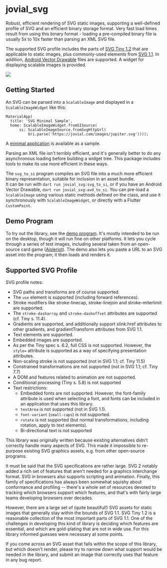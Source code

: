 # jovial_svg 

Robust, efficient rendering of SVG static images, supporting a well-defined 
profile of SVG and an efficient binary storage format.  Very fast load times 
result from using this binary format - loading a pre-compiled binary file 
is usually 5x to 10x faster than parsing an XML SVG file.  

The supported SVG profile
includes the parts of 
[SVG Tiny 1.2](https://www.w3.org/TR/2008/REC-SVGTiny12-20081222/)
that are applicable to static images, plus commonly-used elements from
[SVG 1.1](https://www.w3.org/TR/2011/REC-SVG11-20110816/).  In addition,
[Android Vector Drawable](https://developer.android.com/guide/topics/graphics/vector-drawable-resources) files
are supported.  A widget for displaying scalable images is provided.

![](https://raw.githubusercontent.com/zathras/jovial_svg/main/doc/images/demo_screen_shot.png)

## Getting Started

An SVG can be parsed into a `ScalableImage` and displayed in a
`ScalableImageWidget` like this:
```
MaterialApp(
  title: 'SVG Minimal Sample',
  home: ScalableImageWidget.fromSISource(
      si: ScalableImageSource.fromSvgHttpUrl(
          Uri.parse('https://jovial.com/images/jupiter.svg'))));
```
A [minimal application](https://github.com/zathras/jovial_svg/tree/main/sample) is
available as a sample.

Parsing an XML file isn't terribly efficient, and it's generally better to
do any asynchronous loading before building a widget tree.  This package 
includes tools to make its use more efficient in these ways.  

The `svg_to_si` program compiles an SVG file into a much more efficient 
binary representation, suitable for inclusion in an asset bundle.  
It can be run with `dart run jovial_svg:svg_to_si`, or if you have an
Android Vector Drawable, `dart run jovial_svg:avd_to_si`.  You can pre-load
a `ScalableImage` using various static methods defined on the class, and use
it synchronously with `ScalableImageWidget`, or directly with a Flutter
`CustomPaint`.

## Demo Program

To try out the library, see the 
[demo program](https://github.com/zathras/jovial_svg/tree/main/demo).  It's 
mostly intended to be run on the desktop, though it will run fine on other
platforms.  It lets you cycle through a series of test
images, including several taken from an open-source card game
([Aisleriot](https://wiki.gnome.org/Apps/Aisleriot)).  The demo also lets
you paste a URL to an SVG asset into the program; it then loads and renders
it.

## Supported SVG Profile

SVG profile notes:

  *  SVG paths and transforms are of course supported.
  *  The `use` element is supported (including forward references).
  *  Stroke modifiers like stroke-linecap, stroke-linejoin and
     stroke-miterlimit are supported.
  *  The `stroke-dasharray` and `stroke-dashoffset` attributes are
     supported (cf. Tiny s. 11.4).
  *  Gradients are supported, and additionally support xlink:href attributes 
     to other gradients, and gradientTransform attributes from SVG 1.1.
  *  Text elements are supported.
  *  Embedded images are supported.
  *  As per the Tiny spec s. 6.2, full CSS is not supported.  However, the
     `style=` attribute is supported as a way of specifying presentation
     attributes.
  *  Non-scaling stroke is not supported (not in SVG 1.1; cf. Tiny 11.5)
  *  Constrained transformations are not supported (not in SVG 1.1;
     cf. Tiny 7.7)
  *  A DOM and features related to animation are not supported.
  *  Conditional processing (Tiny s. 5.8) is not supported
  *  Text restrictions:
      * Embedded fonts are not supported.  However, the font-family attribute
        is used when selecting a font, and fonts can be included in an 
        application that uses this library.
      * `textArea` is not supported (not in SVG 1.1).
      * `font-variant` (`small-caps`) is not supported.
      * `rotate` is not supported (but normal transformations, including 
         rotation, apply to text elements).
      * Bi-directional text is not supported

This library was originally written because existing alternatives didn't
correctly handle many aspects of SVG.  This made it impossible to re-purpose
existing SVG graphics assets, e.g. from other open-source programs.

It must be said that the SVG specifications are rather large.  SVG 2 notably
added a rich set of features that aren't needed for a graphics interchange
format.  SVG in browsers also supports scripting and animation.  Finally, this
family of specifications has always been somewhat squishy about conformance
and profiling -- there's a whole set of resources devoted to tracking which
browsers support which features, and that's with fairly large teams developing
browsers over decades.

However, there are a large set of (quite beautiful!) SVG assets for static
images that generally stay within the bounds of SVG 1.1.  SVG Tiny 1.2 is a
reasonable collection of the most important parts of SVG 1.1.  One of the 
challenges in developing this kind of library is deciding which features are 
essential, and which are gold-plating that are not in wide use.  For this 
library informed guesses were necessary at some points.  

If you come across an SVG
asset that falls within the scope of this library, but which doesn't render,
please try to narrow down what support would be needed in the library, and 
submit an image that correctly uses that feature in any bug report.


